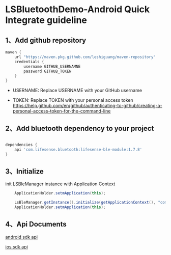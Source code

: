 # LSBluetoothDemo-Android Quick Integrate guideline

## 1、Add github repository
```groovy
maven {  
    url "https://maven.pkg.github.com/leshiguang/maven-repository"  
    credentials {  
        username GITHUB_USERNAMNE  
        password GITHUB_TOKEN  
    }  
}
```

- USERNAME: Replace USERNAME with your GitHub username

- TOKEN: Replace TOKEN with your personal access token https://help.github.com/en/github/authenticating-to-github/creating-a-personal-access-token-for-the-command-line



## 2、Add bluetooth dependency to your project
```groovy

dependencies {  
    api 'com.lifesense.bluetooth:lifesense-ble-module:1.7.8'  
}  
```

## 3、Initialize

init LSBleManager instance with Application Context
```java
	ApplicationHolder.setmApplication(this);

	LsBleManager.getInstance().initialize(getApplicationContext(), "com.leshiguang.saas.rbac.demo.appid");
    ApplicationHolder.setmApplication(this);

```

## 4、Api Documents

[android sdk api](Android-docs.zip  "android开发文档")

[ios sdk api](iOS-SDK.zip  "ios开发文档")
